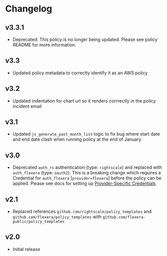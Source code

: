 # Changelog

## v3.3.1

- Deprecated: This policy is no longer being updated. Please see policy README for more information.

## v3.3

- Updated policy metadata to correctly identify it as an AWS policy

## v3.2

- Updated indentation for chart url so it renders corrrectly in the policy incident email

## v3.1

- Updated `js_generate_past_month_list` logic to fix bug where start date and end date clash when running policy at the end of January

## v3.0

- Deprecated `auth_rs` authentication (type: `rightscale`) and replaced with `auth_flexera` (type: `oauth2`).  This is a breaking change which requires a Credential for `auth_flexera` [`provider=flexera`] before the policy can be applied.  Please see docs for setting up [Provider-Specific Credentials](https://docs.flexera.com/flexera/EN/Automation/ProviderCredentials.htm)

## v2.1

- Replaced references `github.com/rightscale/policy_templates` and `github.com/flexera/policy_templates` with `github.com/flexera-public/policy_templates`

## v2.0

- Initial release
